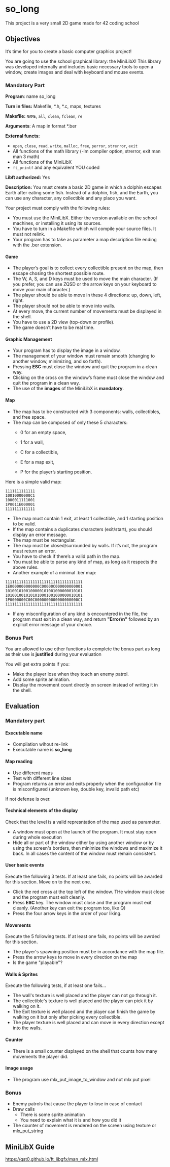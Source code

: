 # so_long
This project is a very small 2D game made for 42 coding school

## Objectives

It’s time for you to create a basic computer graphics project!

You are going to use the school graphical library: the MiniLibX! 
This library was developed internally and includes basic necessary tools to open a window, create images
and deal with keyboard and mouse events.

### Mandatory Part

**Program**: name so_long

**Turn in files:** Makefile, *.h, *.c, maps, textures

**Makefile:** `NAME`, `all`, `clean`, `fclean`, `re`

**Arguments**: A map in format *.ber

**External functs:** 

- `open`, `close`, `read`, `write`, `malloc`, `free`, `perror`, `strerror`, `exit`
- All functions of the math library (-lm compiler option,
strerror, exit
man man 3 math)
- All functions of the MiniLibX
- `ft_printf` and any equivalent YOU coded

**Libft authorized:** Yes

**Description:** You must create a basic 2D game in which a dolphin escapes Earth after eating some fish. Instead of a dolphin, fish, and the Earth, you can use any
character, any collectible and any place you want.

Your project must comply with the following rules:
- You must use the MiniLibX. Either the version available on the school machines,
or installing it using its sources.
- You have to turn in a Makefile which will compile your source files. It must not
relink.
- Your program has to take as parameter a map description file ending with the .ber
extension.

#### Game
- The player’s goal is to collect every collectible present on the map, then escape
chosing the shortest possible route.
- The W, A, S, and D keys must be used to move the main character. (If you prefer, you can use ZQSD or the arrow keys on your keyboard to
move your main character.)
- The player should be able to move in these 4 directions: up, down, left, right.
- The player should not be able to move into walls.
- At every move, the current number of movements must be displayed in the shell.
- You have to use a 2D view (top-down or profile).
- The game doesn’t have to be real time.

#### Graphic Management
- Your program has to display the image in a window.
- The management of your window must remain smooth (changing to another window, minimizing, and so forth).
- Pressing **ESC** must close the window and quit the program in a clean way.
- Clicking on the cross on the window’s frame must close the window and quit the
program in a clean way.
- The use of the **images** of the MiniLibX is **mandatory**.

#### Map
- The map has to be constructed with 3 components: walls, collectibles, and free
space.
- The map can be composed of only these 5 characters:
  - 0 for an empty space,

  - 1 for a wall,

  - C for a collectible,

  - E for a map exit,

  - P for the player’s starting position.

Here is a simple valid map:
```
1111111111111
10010000000C1
1000011111001
1P0011E000001
1111111111111
````

- The map must contain 1 exit, at least 1 collectible, and 1 starting position to
be valid.
- If the map contains a duplicates characters (exit/start), you should
display an error message.
- The map must be rectangular.
- The map must be closed/surrounded by walls. If it’s not, the program must return
an error.
- You have to check if there’s a valid path in the map.
- You must be able to parse any kind of map, as long as it respects the above rules.
- Another example of a minimal .ber map:
```
1111111111111111111111111111111111
1E0000000000000C00000C000000000001
1010010100100000101001000000010101
1010010010101010001001000000010101
1P0000000C00C0000000000000000000C1
1111111111111111111111111111111111
```

- If any misconfiguration of any kind is encountered in the file, the program must
exit in a clean way, and return **"Error\n"** followed by an explicit error message of
your choice.

### Bonus Part
You are allowed to use other functions to complete the bonus part as long as their
use is **justified** during your evaluation

You will get extra points if you:
- Make the player lose when they touch an enemy patrol.
- Add some sprite animation.
- Display the movement count directly on screen instead of writing it in the shell.

## Evaluation

### Mandatory part

#### Executable name
- Compilation wihout re-link
- Executable name is **so_long**

#### Map reading
- Use different maps
- Test with different line sizes
- Program returns an error and exits properly when the configuration file is misconfigured (unknown key, double key, invalid path etc)

If not defense is over.

#### Technical elements of the display

Check that the level is a valid represntation of the map used as parameter.
- A window must open at the launch of the program. It must stay open during whole execution
- Hide all or part of the window either by using another window or by using the screen's borders, then minimize the windows and maximize it back. In all cases the content of the window must remain consistent.

#### User basic events

Execute the following 3 tests. If at least one fails, no points will be awarded for this section. Move on to the next one.

- Click the red cross at the top left of the window. THe window must close and the program must exit cleanly.
- Press **ESC** key. The window must close and the program must exit cleanly. (Another key can exit the program too, like Q)
- Press the four arrow keys in the order of your liking.

#### Movements

Execute the 5 following tests. If at least one fails, no points will be awrded for this section.
- The player's spawning position must be in accordance with the map file.
- Press the arrow keys to move in every direction on the map
- Is the game "playable"?

#### Walls & Sprites

Execute the following tests, if at least one fails...

- The wall's texture is well placed and the player can not go through it.
- The collectible's texture is well placed and the player can pick it by walking on it.
- The Exit texture is well placed and the player can finish the game by walking on it but only after picking every collectible.
- The player texture is well placed and can move in every direction except into the walls.

#### Counter
- There is a small counter displayed on the shell that counts how many movements the player did.

#### Image usage
- The program use mlx\_put\_image\_to\_window and not mlx put pixel

### Bonus
- Enemy patrols that cause the player to lose in case of contact
- Draw calls
  - There is some sprite animation
  - You need to explain what it is and how you did it
- The counter of movement is rendered on the screen using texture or mlx_put_string

## MiniLibX Guide
https://qst0.github.io/ft_libgfx/man_mlx.html
